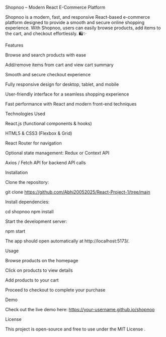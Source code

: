 Shopnoo – Modern React E-Commerce Platform

Shopnoo is a modern, fast, and responsive React-based e-commerce platform designed to provide a smooth and secure online shopping experience. With Shopnoo, users can easily browse products, add items to the cart, and checkout effortlessly. 🛍️✨

Features

Browse and search products with ease

Add/remove items from cart and view cart summary

Smooth and secure checkout experience

Fully responsive design for desktop, tablet, and mobile

User-friendly interface for a seamless shopping experience

Fast performance with React and modern front-end techniques

Technologies Used

React.js (functional components & hooks)

HTML5 & CSS3 (Flexbox & Grid)

React Router for navigation

Optional state management: Redux or Context API

Axios / Fetch API for backend API calls

Installation

Clone the repository:

git clone https://github.com/Abhi20052025/React-Project-1/tree/main


Install dependencies:

cd shopnoo
npm install


Start the development server:

npm start


The app should open automatically at http://localhost:5173/.

Usage

Browse products on the homepage

Click on products to view details

Add products to your cart

Proceed to checkout to complete your purchase

Demo

Check out the live demo here:
https://your-username.github.io/shopnoo

License

This project is open-source and free to use under the MIT License
.
